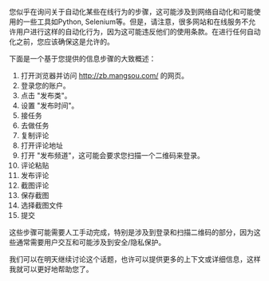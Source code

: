 您似乎在询问关于自动化某些在线行为的步骤，这可能涉及到网络自动化和可能使用的一些工具如Python, Selenium等。但是，请注意，很多网站和在线服务不允许用户进行这样的自动化行为，因为这可能违反他们的使用条款。在进行任何自动化之前，您应该确保这是允许的。 

下面是一个基于您提供的信息步骤的大致概述：

1. 打开浏览器并访问 http://zb.mangsou.com/ 的网页。
2. 登录您的账户。
3. 点击 "发布类"。
4. 设置 "发布时间"。
5. 接任务
6. 去做任务
7. 复制评论
8. 打开评论地址
9. 打开 "发布频道"，这可能会要求您扫描一个二维码来登录。
10. 评论粘贴
11. 发布评论
12. 截图评论
13. 保存截图
14. 选择截图文件
15. 提交

这些步骤可能需要人工手动完成，特别是涉及到登录和扫描二维码的部分，因为这些通常需要用户交互和可能涉及到安全/隐私保护。

我们可以在明天继续讨论这个话题，也许可以提供更多的上下文或详细信息，这样我就可以更好地帮助您了。